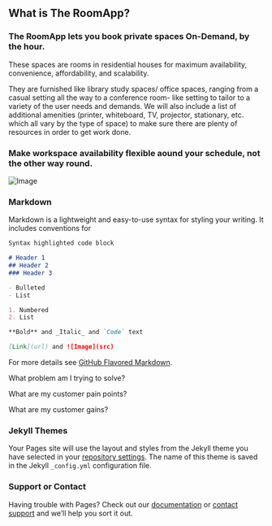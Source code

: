 ## What is The RoomApp?

### The RoomApp lets you book private spaces On-Demand, by the hour.

These spaces are rooms in residential houses for maximum availability, convenience, affordability, and scalability.

They are furnished like library study spaces/ office spaces, ranging from a casual setting all the way to a conference room- like setting to tailor to a variety of the user needs and demands. We will also include a list of additional amenities (printer, whiteboard, TV, projector, stationary, etc. which all vary by the type of space) to make sure there are plenty of resources in order to get work done.

### Make workspace availability flexible aound your schedule, not the other way round.

![Image](https://images.squarespace-cdn.com/content/v1/55c91570e4b0b51abdec5452/1519772618960-R0I8HM3RCP395SN9BGCW/ke17ZwdGBToddI8pDm48kCpX2mwG9slVUzQCwhOMrQF7gQa3H78H3Y0txjaiv_0fDoOvxcdMmMKkDsyUqMSsMWxHk725yiiHCCLfrh8O1z5QPOohDIaIeljMHgDF5CVlOqpeNLcJ80NK65_fV7S1UVDXM9yQ8sG6x3COIEUaadqpk9XPubC0H4MH9Az_c7nPqIjSxZ2rgD2_Fw9U6DWfsg/AR88115.jpg?format=1500w)


### Markdown

Markdown is a lightweight and easy-to-use syntax for styling your writing. It includes conventions for

```markdown
Syntax highlighted code block

# Header 1
## Header 2
### Header 3

- Bulleted
- List

1. Numbered
2. List

**Bold** and _Italic_ and `Code` text

[Link](url) and ![Image](src)
```

For more details see [GitHub Flavored Markdown](https://guides.github.com/features/mastering-markdown/).

What problem am I trying to solve?

What are my customer pain points?

What are my customer gains?




### Jekyll Themes

Your Pages site will use the layout and styles from the Jekyll theme you have selected in your [repository settings](https://github.com/sashankvempati/RoomApp/settings). The name of this theme is saved in the Jekyll `_config.yml` configuration file.

### Support or Contact

Having trouble with Pages? Check out our [documentation](https://help.github.com/categories/github-pages-basics/) or [contact support](https://github.com/contact) and we’ll help you sort it out.
